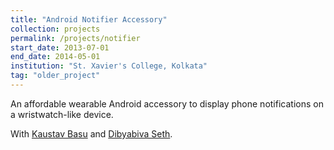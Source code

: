 ```yaml
---
title: "Android Notifier Accessory"
collection: projects
permalink: /projects/notifier
start_date: 2013-07-01
end_date: 2014-05-01
institution: "St. Xavier's College, Kolkata"
tag: "older_project"
---
```


An affordable wearable Android accessory to display phone notifications on a wristwatch-like device.

With [Kaustav Basu](http://www.public.asu.edu/~kbasu2/) and [Dibyabiva Seth](https://dibyabiva.github.io/).

